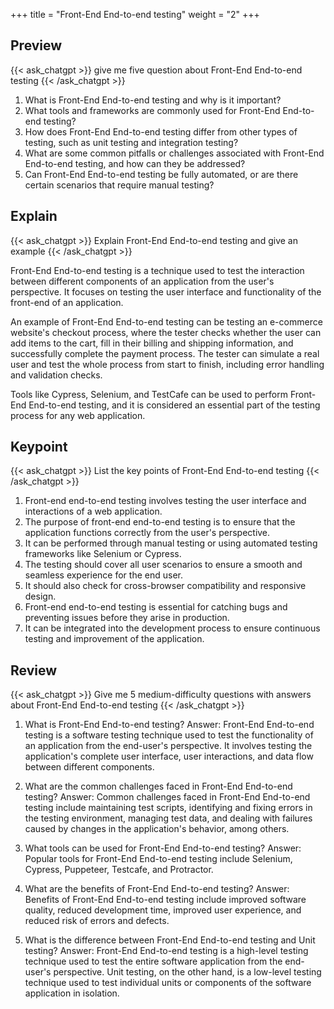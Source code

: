 +++
title = "Front-End End-to-end testing"
weight = "2"
+++
## Preview
{{< ask_chatgpt >}}
give me five question about Front-End End-to-end testing
{{< /ask_chatgpt >}}



1. What is Front-End End-to-end testing and why is it important?
2. What tools and frameworks are commonly used for Front-End End-to-end testing?
3. How does Front-End End-to-end testing differ from other types of testing, such as unit testing and integration testing?
4. What are some common pitfalls or challenges associated with Front-End End-to-end testing, and how can they be addressed?
5. Can Front-End End-to-end testing be fully automated, or are there certain scenarios that require manual testing?   

## Explain
{{< ask_chatgpt >}}
Explain Front-End End-to-end testing and give an example
{{< /ask_chatgpt >}}



Front-End End-to-end testing is a technique used to test the interaction between different components of an application from the user's perspective. It focuses on testing the user interface and functionality of the front-end of an application.

An example of Front-End End-to-end testing can be testing an e-commerce website's checkout process, where the tester checks whether the user can add items to the cart, fill in their billing and shipping information, and successfully complete the payment process. The tester can simulate a real user and test the whole process from start to finish, including error handling and validation checks.

Tools like Cypress, Selenium, and TestCafe can be used to perform Front-End End-to-end testing, and it is considered an essential part of the testing process for any web application.   

## Keypoint
{{< ask_chatgpt >}}
List the key points of Front-End End-to-end testing
{{< /ask_chatgpt >}}



1. Front-end end-to-end testing involves testing the user interface and interactions of a web application.
2. The purpose of front-end end-to-end testing is to ensure that the application functions correctly from the user's perspective.
3. It can be performed through manual testing or using automated testing frameworks like Selenium or Cypress.
4. The testing should cover all user scenarios to ensure a smooth and seamless experience for the end user.
5. It should also check for cross-browser compatibility and responsive design.
6. Front-end end-to-end testing is essential for catching bugs and preventing issues before they arise in production.
7. It can be integrated into the development process to ensure continuous testing and improvement of the application.   

## Review
{{< ask_chatgpt >}}
Give me 5 medium-difficulty questions with answers about Front-End End-to-end testing
{{< /ask_chatgpt >}}



1. What is Front-End End-to-end testing?
Answer: Front-End End-to-end testing is a software testing technique used to test the functionality of an application from the end-user's perspective. It involves testing the application's complete user interface, user interactions, and data flow between different components.

2. What are the common challenges faced in Front-End End-to-end testing?
Answer: Common challenges faced in Front-End End-to-end testing include maintaining test scripts, identifying and fixing errors in the testing environment, managing test data, and dealing with failures caused by changes in the application's behavior, among others.

3. What tools can be used for Front-End End-to-end testing?
Answer: Popular tools for Front-End End-to-end testing include Selenium, Cypress, Puppeteer, Testcafe, and Protractor.

4. What are the benefits of Front-End End-to-end testing?
Answer: Benefits of Front-End End-to-end testing include improved software quality, reduced development time, improved user experience, and reduced risk of errors and defects.

5. What is the difference between Front-End End-to-end testing and Unit testing?
Answer: Front-End End-to-end testing is a high-level testing technique used to test the entire software application from the end-user's perspective. Unit testing, on the other hand, is a low-level testing technique used to test individual units or components of the software application in isolation.   

